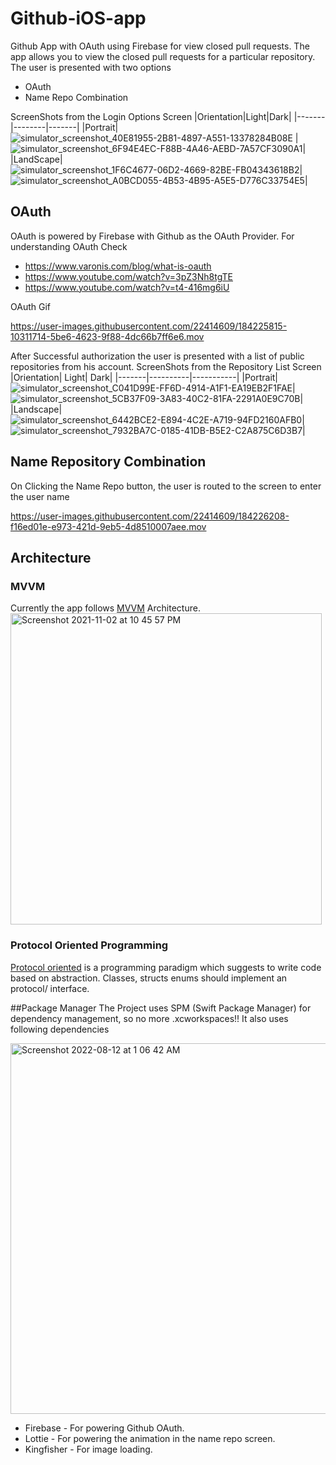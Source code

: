 # Github-iOS-app
Github App with OAuth using Firebase for view closed pull requests.
The app allows you to view the closed pull requests for a particular repository. The user is presented with two options

- OAuth
- Name Repo Combination

ScreenShots from the Login Options Screen
|Orientation|Light|Dark|
|-------|--------|-------|
|Portrait| ![simulator_screenshot_40E81955-2B81-4897-A551-13378284B08E](https://user-images.githubusercontent.com/22414609/184219525-65f529a0-af6a-41ac-9888-8083d696154a.png) | ![simulator_screenshot_6F94E4EC-F88B-4A46-AEBD-7A57CF3090A1](https://user-images.githubusercontent.com/22414609/184219694-6204c13e-c9d3-44ad-9d5b-07de7a70cb1f.png)|
|LandScape| ![simulator_screenshot_1F6C4677-06D2-4669-82BE-FB04343618B2](https://user-images.githubusercontent.com/22414609/184219585-56533ada-4636-4797-acac-36bd133824a7.png)| ![simulator_screenshot_A0BCD055-4B53-4B95-A5E5-D776C33754E5](https://user-images.githubusercontent.com/22414609/184219638-64058338-b7d1-4706-92b9-0aeb6e4080cc.png)|

## OAuth
OAuth is powered by Firebase with Github as the OAuth Provider. 
For understanding OAuth Check

- https://www.varonis.com/blog/what-is-oauth
- https://www.youtube.com/watch?v=3pZ3Nh8tgTE
- https://www.youtube.com/watch?v=t4-416mg6iU

OAuth Gif

https://user-images.githubusercontent.com/22414609/184225815-10311714-5be6-4623-9f88-4dc66b7ff6e6.mov


After Successful authorization the user is presented with a list of public repositories from his account.
ScreenShots from the Repository List Screen
|Orientation| Light| Dark|
|-------|----------|-----------|
|Portrait|![simulator_screenshot_C041D99E-FF6D-4914-A1F1-EA19EB2F1FAE](https://user-images.githubusercontent.com/22414609/184222911-9f8dc6b6-3c21-4807-a8d2-c9c40933d190.png)|![simulator_screenshot_5CB37F09-3A83-40C2-81FA-2291A0E9C70B](https://user-images.githubusercontent.com/22414609/184222708-36557bab-992c-4d53-b553-0fa8135d813e.png)|
|Landscape| ![simulator_screenshot_6442BCE2-E894-4C2E-A719-94FD2160AFB0](https://user-images.githubusercontent.com/22414609/184222870-9f9c52d8-1cad-4d1b-a16b-e5eb8f4c348b.png)| ![simulator_screenshot_7932BA7C-0185-41DB-B5E2-C2A875C6D3B7](https://user-images.githubusercontent.com/22414609/184222771-f7ff81a0-d661-44c1-8a53-b3af43c02bcf.png)|


## Name Repository Combination
On Clicking the Name Repo button, the user is routed to the screen to enter the user name 

https://user-images.githubusercontent.com/22414609/184226208-f16ed01e-e973-421d-9eb5-4d8510007aee.mov


## Architecture
<h3>MVVM</h3>
Currently the app follows <a href= "https://en.wikipedia.org/wiki/Model%E2%80%93view%E2%80%93viewmodel">MVVM</a> Architecture.

<img width="498" alt="Screenshot 2021-11-02 at 10 45 57 PM" src="https://user-images.githubusercontent.com/71034915/139913742-1bc999d0-f002-45d9-b852-a60e53df97ad.png">

<h3>Protocol Oriented Programming</h3>
<a href="https://www.raywenderlich.com/6742901-protocol-oriented-programming-tutorial-in-swift-5-1-getting-started">Protocol oriented</a> is a programming paradigm which suggests to write code based on abstraction. Classes, structs enums should implement an protocol/ interface.

##Package Manager
The Project uses SPM (Swift Package Manager) for dependency management, so no more .xcworkspaces!!
It also uses following dependencies 

<img width="593" alt="Screenshot 2022-08-12 at 1 06 42 AM" src="https://user-images.githubusercontent.com/22414609/184224699-55d277bf-8622-4d1b-a14b-09f5ab017e3d.png">

- Firebase - For powering Github OAuth.
- Lottie - For powering the animation in the name repo screen.
- Kingfisher - For image loading.

